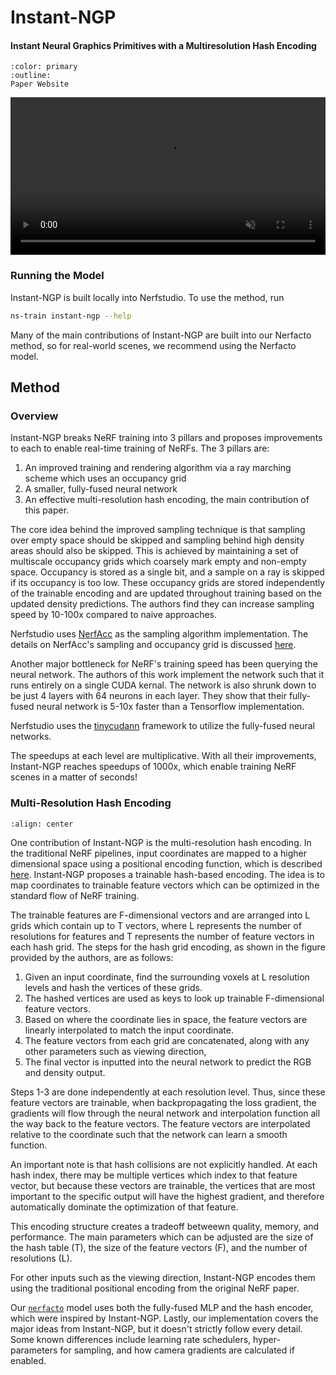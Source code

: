 # Instant-NGP

<h4>Instant Neural Graphics Primitives with a Multiresolution Hash Encoding</h4>

```{button-link} https://nvlabs.github.io/instant-ngp/
:color: primary
:outline:
Paper Website
```


<video id="teaser" muted autoplay playsinline loop controls width="100%">
    <source id="mp4" src="https://nvlabs.github.io/instant-ngp/assets/teaser.mp4" type="video/mp4">
</video>

### Running the Model

Instant-NGP is built locally into Nerfstudio. To use the method, run 

```bash
ns-train instant-ngp --help
```

Many of the main contributions of Instant-NGP are built into our Nerfacto method, so for real-world scenes, we recommend using the Nerfacto model.

## Method

### Overview

Instant-NGP breaks NeRF training into 3 pillars and proposes improvements to each to enable real-time training of NeRFs. The 3 pillars are:

1. An improved training and rendering algorithm via a ray marching scheme which uses an occupancy grid
2. A smaller, fully-fused neural network
3. An effective multi-resolution hash encoding, the main contribution of this paper.

The core idea behind the improved sampling technique is that sampling over empty space should be skipped and sampling behind high density areas should also be skipped. This is achieved by maintaining a set of multiscale occupancy grids which coarsely mark empty and non-empty space. Occupancy is stored as a single bit, and a sample on a ray is skipped if its occupancy is too low. These occupancy grids are stored independently of the trainable encoding and are updated throughout training based on the updated density predictions. The authors find they can increase sampling speed by 10-100x compared to naive approaches.

Nerfstudio uses [NerfAcc](https://www.nerfacc.com/en/latest/index.html) as the sampling algorithm implementation. The details on NerfAcc's sampling and occupancy grid is discussed [here](https://www.nerfacc.com/en/stable/methodology/sampling.html#occupancy-grid-estimator). 

Another major bottleneck for NeRF's training speed has been querying the neural network. The authors of this work implement the network such that it runs entirely on a single CUDA kernal. The network is also shrunk down to be just 4 layers with 64 neurons in each layer. They show that their fully-fused neural network is 5-10x faster than a Tensorflow implementation.

Nerfstudio uses the [tinycudann](https://github.com/NVlabs/tiny-cuda-nn) framework to utilize the fully-fused neural networks.

The speedups at each level are multiplicative. With all their improvements, Instant-NGP reaches speedups of 1000x, which enable training NeRF scenes in a matter of seconds!

### Multi-Resolution Hash Encoding

```{image} imgs/ingp/hash_figure.png
:align: center
```
One contribution of Instant-NGP is the multi-resolution hash encoding. In the traditional NeRF pipelines, input coordinates are mapped to a higher dimensional space using a positional encoding function, which is described [here](https://docs.nerf.studio/en/latest/nerfology/methods/nerf.html#positional-encoding). Instant-NGP proposes a trainable hash-based encoding. The idea is to map coordinates to trainable feature vectors which can be optimized in the standard flow of NeRF training.

The trainable features are F-dimensional vectors and are arranged into L grids which contain up to T vectors, where L represents the number of resolutions for features and T represents the number of feature vectors in each hash grid. The steps for the hash grid encoding, as shown in the figure provided by the authors, are as follows:

1. Given an input coordinate, find the surrounding voxels at L resolution levels and hash the vertices of these grids. 
2. The hashed vertices are used as keys to look up trainable F-dimensional feature vectors.
3. Based on where the coordinate lies in space, the feature vectors are linearly interpolated to match the input coordinate.
4. The feature vectors from each grid are concatenated, along with any other parameters such as viewing direction,
5. The final vector is inputted into the neural network to predict the RGB and density output.

Steps 1-3 are done independently at each resolution level. Thus, since these feature vectors are trainable, when backpropagating the loss gradient, the gradients will flow through the neural network and interpolation function all the way back to the feature vectors. The feature vectors are interpolated relative to the coordinate such that the network can learn a smooth function. 

An important note is that hash collisions are not explicitly handled. At each hash index, there may be multiple vertices which index to that feature vector, but because these vectors are trainable, the vertices that are most important to the specific output will have the highest gradient, and therefore automatically dominate the optimization of that feature.

This encoding structure creates a tradeoff betweewn quality, memory, and performance. The main parameters which can be adjusted are the size of the hash table (T), the size of the feature vectors (F), and the number of resolutions (L).

For other inputs such as the viewing direction, Instant-NGP encodes them using the traditional positional encoding from the original NeRF paper.

Our [`nerfacto`](https://docs.nerf.studio/en/latest/nerfology/methods/nerfacto.html) model uses both the fully-fused MLP and the hash encoder, which were inspired by Instant-NGP. Lastly, our implementation covers the major ideas from Instant-NGP, but it doesn't strictly follow every detail. Some known differences include learning rate schedulers, hyper-parameters for sampling, and how camera gradients are calculated if enabled.